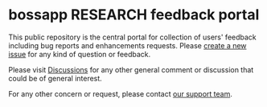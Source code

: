 # bossapp RESEARCH feedback portal
This public repository is the central portal for collection of users' feedback including bug reports and enhancements requests. Please [create a new issue](https://github.com/sync2brain/bossapp-research-public/issues/new/choose) for any kind of question or feedback.

Please visit [Discussions](https://github.com/sync2brain/bossapp-research-public/discussions) for any other general comment or discussion that could be of general interest.

For any other concern or request, please contact [our support team](mailto:support@sync2brain.com).
